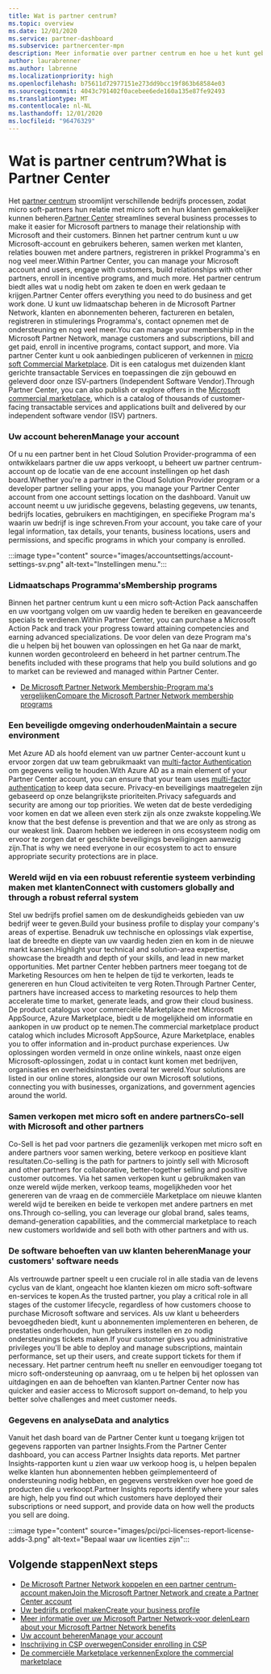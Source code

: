 ```yaml
---
title: Wat is partner centrum?
ms.topic: overview
ms.date: 12/01/2020
ms.service: partner-dashboard
ms.subservice: partnercenter-mpn
description: Meer informatie over partner centrum en hoe u het kunt gebruiken om uw bedrijf uit te breiden
author: laurabrenner
ms.author: labrenne
ms.localizationpriority: high
ms.openlocfilehash: b75611d72977151e273dd9bcc19f863b68584e03
ms.sourcegitcommit: 4043c791402f0acebee6ede160a135e87fe92493
ms.translationtype: MT
ms.contentlocale: nl-NL
ms.lasthandoff: 12/01/2020
ms.locfileid: "96476329"
---
```

# <a name="what-is-partner-center"></a><span data-ttu-id="c6cab-103">Wat is partner centrum?</span><span class="sxs-lookup"><span data-stu-id="c6cab-103">What is Partner Center</span></span>

<span data-ttu-id="c6cab-104">Het [partner centrum](https://partner.microsoft.com/dashboard/home) stroomlijnt verschillende bedrijfs processen, zodat micro soft-partners hun relatie met micro soft en hun klanten gemakkelijker kunnen beheren.</span><span class="sxs-lookup"><span data-stu-id="c6cab-104">[Partner Center](https://partner.microsoft.com/dashboard/home) streamlines several business processes to make it easier for Microsoft partners to manage their relationship with Microsoft and their customers.</span></span>   <span data-ttu-id="c6cab-105">Binnen het partner centrum kunt u uw Microsoft-account en gebruikers beheren, samen werken met klanten, relaties bouwen met andere partners, registreren in prikkel Programma's en nog veel meer.</span><span class="sxs-lookup"><span data-stu-id="c6cab-105">Within Partner Center, you can manage your Microsoft account and users, engage with customers, build relationships with other partners, enroll in incentive programs, and much more.</span></span> <span data-ttu-id="c6cab-106">Het partner centrum biedt alles wat u nodig hebt om zaken te doen en werk gedaan te krijgen.</span><span class="sxs-lookup"><span data-stu-id="c6cab-106">Partner Center offers everything you need to do business and get work done.</span></span> <span data-ttu-id="c6cab-107">U kunt uw lidmaatschap beheren in de Microsoft Partner Network, klanten en abonnementen beheren, factureren en betalen, registreren in stimulerings Programma's, contact opnemen met de ondersteuning en nog veel meer.</span><span class="sxs-lookup"><span data-stu-id="c6cab-107">You can manage your membership in the Microsoft Partner Network, manage customers and subscriptions, bill and get paid, enroll in incentive programs, contact support, and more.</span></span> <span data-ttu-id="c6cab-108">Via partner Center kunt u ook aanbiedingen publiceren of verkennen in [micro soft Commercial Marketplace](/azure/marketplace). Dit is een catalogus met duizenden klant gerichte transactable Services en toepassingen die zijn gebouwd en geleverd door onze ISV-partners (Independent Software Vendor).</span><span class="sxs-lookup"><span data-stu-id="c6cab-108">Through Partner Center, you can also publish or explore offers in the [Microsoft commercial marketplace](/azure/marketplace), which is a catalog of thousands of customer-facing transactable services and applications built and delivered by our  independent software vendor (ISV) partners.</span></span>

### <a name="manage-your-account"></a><span data-ttu-id="c6cab-109">Uw account beheren</span><span class="sxs-lookup"><span data-stu-id="c6cab-109">Manage your account</span></span>

<span data-ttu-id="c6cab-110">Of u nu een partner bent in het Cloud Solution Provider-programma of een ontwikkelaars partner die uw apps verkoopt, u beheert uw partner centrum-account op de locatie van de ene account instellingen op het dash board.</span><span class="sxs-lookup"><span data-stu-id="c6cab-110">Whether you're a partner in the Cloud Solution Provider program or a developer partner selling your apps, you manage your Partner Center account from one account settings location on the dashboard.</span></span>  <span data-ttu-id="c6cab-111">Vanuit uw account neemt u uw juridische gegevens, belasting gegevens, uw tenants, bedrijfs locaties, gebruikers en machtigingen, en specifieke Program ma's waarin uw bedrijf is inge schreven.</span><span class="sxs-lookup"><span data-stu-id="c6cab-111">From your account, you take care of your legal information, tax details, your tenants, business locations, users and permissions, and specific programs in which your company is enrolled.</span></span> 

:::image type="content" source="images/accountsettings/account-settings-sv.png" alt-text="Instellingen menu.":::


### <a name="membership-programs"></a><span data-ttu-id="c6cab-113">Lidmaatschaps Programma's</span><span class="sxs-lookup"><span data-stu-id="c6cab-113">Membership programs</span></span>

<span data-ttu-id="c6cab-114">Binnen het partner centrum kunt u een micro soft-Action Pack aanschaffen en uw voortgang volgen om uw vaardig heden te bereiken en geavanceerde specials te verdienen.</span><span class="sxs-lookup"><span data-stu-id="c6cab-114">Within Partner Center, you can  purchase a Microsoft Action Pack and track your progress toward attaining competencies and earning advanced specializations.</span></span> <span data-ttu-id="c6cab-115">De voor delen van deze Program ma's die u helpen bij het bouwen van oplossingen en het Ga naar de markt, kunnen worden gecontroleerd en beheerd in het partner centrum.</span><span class="sxs-lookup"><span data-stu-id="c6cab-115">The benefits included with these programs that help you build solutions and go to market can be reviewed and managed within Partner Center.</span></span>

- [<span data-ttu-id="c6cab-116">De Microsoft Partner Network Membership-Program ma's vergelijken</span><span class="sxs-lookup"><span data-stu-id="c6cab-116">Compare the Microsoft Partner Network membership programs</span></span>](https://partner.microsoft.com/membership/compare-offers) 


### <a name="maintain-a-secure-environment"></a><span data-ttu-id="c6cab-117">Een beveiligde omgeving onderhouden</span><span class="sxs-lookup"><span data-stu-id="c6cab-117">Maintain a secure environment</span></span>

<span data-ttu-id="c6cab-118">Met Azure AD als hoofd element van uw partner Center-account kunt u ervoor zorgen dat uw team gebruikmaakt van [multi-factor Authentication](partner-security-requirements-mandating-mfa.md) om gegevens veilig te houden.</span><span class="sxs-lookup"><span data-stu-id="c6cab-118">With Azure AD as a main element of your Partner Center account, you can ensure that your team uses [multi-factor authentication](partner-security-requirements-mandating-mfa.md) to keep data secure.</span></span> <span data-ttu-id="c6cab-119">Privacy-en beveiligings maatregelen zijn gebaseerd op onze belangrijkste prioriteiten.</span><span class="sxs-lookup"><span data-stu-id="c6cab-119">Privacy safeguards and security are among our top priorities.</span></span> <span data-ttu-id="c6cab-120">We weten dat de beste verdediging voor komen en dat we alleen even sterk zijn als onze zwakste koppeling.</span><span class="sxs-lookup"><span data-stu-id="c6cab-120">We know that the best defense is prevention and that we are only as strong as our weakest link.</span></span> <span data-ttu-id="c6cab-121">Daarom hebben we iedereen in ons ecosysteem nodig om ervoor te zorgen dat er geschikte beveiligings beveiligingen aanwezig zijn.</span><span class="sxs-lookup"><span data-stu-id="c6cab-121">That is why we need everyone in our ecosystem to act to ensure appropriate security protections are in place.</span></span>

### <a name="connect-with-customers-globally-and-through-a-robust-referral-system"></a><span data-ttu-id="c6cab-122">Wereld wijd en via een robuust referentie systeem verbinding maken met klanten</span><span class="sxs-lookup"><span data-stu-id="c6cab-122">Connect with customers globally and through a robust referral system</span></span>

<span data-ttu-id="c6cab-123">Stel uw bedrijfs profiel samen om de deskundigheids gebieden van uw bedrijf weer te geven.</span><span class="sxs-lookup"><span data-stu-id="c6cab-123">Build your business profile to display your company's areas of expertise.</span></span> <span data-ttu-id="c6cab-124">Benadruk uw technische en oplossings vlak expertise, laat de breedte en diepte van uw vaardig heden zien en kom in de nieuwe markt kansen.</span><span class="sxs-lookup"><span data-stu-id="c6cab-124">Highlight your technical and solution-area expertise, showcase the breadth and depth of your skills, and lead in new market opportunities.</span></span> <span data-ttu-id="c6cab-125">Met partner Center hebben partners meer toegang tot de Marketing Resources om hen te helpen de tijd te verkorten, leads te genereren en hun Cloud activiteiten te verg Roten.</span><span class="sxs-lookup"><span data-stu-id="c6cab-125">Through Partner Center, partners have increased access to marketing resources to help them accelerate time to market, generate leads, and grow their cloud business.</span></span> <span data-ttu-id="c6cab-126">De product catalogus voor commerciële Marketplace met Microsoft AppSource, Azure Marketplace, biedt u de mogelijkheid om informatie en aankopen in uw product op te nemen.</span><span class="sxs-lookup"><span data-stu-id="c6cab-126">The commercial marketplace product catalog which includes Microsoft AppSource, Azure Marketplace, enables you to offer information and in-product purchase experiences.</span></span> <span data-ttu-id="c6cab-127">Uw oplossingen worden vermeld in onze online winkels, naast onze eigen Microsoft-oplossingen, zodat u in contact kunt komen met bedrijven, organisaties en overheidsinstanties overal ter wereld.</span><span class="sxs-lookup"><span data-stu-id="c6cab-127">Your solutions are listed in our online stores, alongside our own Microsoft solutions, connecting you with businesses, organizations, and government agencies around the world.</span></span>

### <a name="co-sell-with-microsoft-and-other-partners"></a><span data-ttu-id="c6cab-128">Samen verkopen met micro soft en andere partners</span><span class="sxs-lookup"><span data-stu-id="c6cab-128">Co-sell with Microsoft and other partners</span></span>

<span data-ttu-id="c6cab-129">Co-Sell is het pad voor partners die gezamenlijk verkopen met micro soft en andere partners voor samen werking, betere verkoop en positieve klant resultaten.</span><span class="sxs-lookup"><span data-stu-id="c6cab-129">Co-selling is the path for partners to jointly sell with Microsoft and other partners for collaborative, better-together selling and positive customer outcomes.</span></span>  <span data-ttu-id="c6cab-130">Via het samen verkopen kunt u gebruikmaken van onze wereld wijde merken, verkoop teams, mogelijkheden voor het genereren van de vraag en de commerciële Marketplace om nieuwe klanten wereld wijd te bereiken en beide te verkopen met andere partners en met ons.</span><span class="sxs-lookup"><span data-stu-id="c6cab-130">Through co-selling, you can leverage our global brand, sales teams, demand-generation capabilities, and the commercial marketplace to reach new customers worldwide and sell both with other partners and with us.</span></span>

### <a name="manage-your-customers-software-needs"></a><span data-ttu-id="c6cab-131">De software behoeften van uw klanten beheren</span><span class="sxs-lookup"><span data-stu-id="c6cab-131">Manage your customers' software needs</span></span>

<span data-ttu-id="c6cab-132">Als vertrouwde partner speelt u een cruciale rol in alle stadia van de levens cyclus van de klant, ongeacht hoe klanten kiezen om micro soft-software en-services te kopen.</span><span class="sxs-lookup"><span data-stu-id="c6cab-132">As the trusted partner, you play a critical role in all stages of the customer lifecycle, regardless of how customers choose to purchase Microsoft software and services.</span></span> <span data-ttu-id="c6cab-133">Als uw klant u beheerders bevoegdheden biedt, kunt u abonnementen implementeren en beheren, de prestaties onderhouden, hun gebruikers instellen en zo nodig ondersteunings tickets maken.</span><span class="sxs-lookup"><span data-stu-id="c6cab-133">If your customer gives you administrative privileges you'll be able to deploy and manage subscriptions, maintain performance, set up their users, and create support tickets for them if necessary.</span></span> <span data-ttu-id="c6cab-134">Het partner centrum heeft nu sneller en eenvoudiger toegang tot micro soft-ondersteuning op aanvraag, om u te helpen bij het oplossen van uitdagingen en aan de behoeften van klanten.</span><span class="sxs-lookup"><span data-stu-id="c6cab-134">Partner Center now has quicker and easier access to Microsoft support on-demand, to help you better solve challenges and meet customer needs.</span></span>

### <a name="data-and-analytics"></a><span data-ttu-id="c6cab-135">Gegevens en analyse</span><span class="sxs-lookup"><span data-stu-id="c6cab-135">Data and analytics</span></span>

<span data-ttu-id="c6cab-136">Vanuit het dash board van de Partner Center kunt u toegang krijgen tot gegevens rapporten van partner Insights.</span><span class="sxs-lookup"><span data-stu-id="c6cab-136">From the Partner Center dashboard, you can access Partner Insights data reports.</span></span> <span data-ttu-id="c6cab-137">Met partner Insights-rapporten kunt u zien waar uw verkoop hoog is, u helpen bepalen welke klanten hun abonnementen hebben geïmplementeerd of ondersteuning nodig hebben, en gegevens verstrekken over hoe goed de producten die u verkoopt.</span><span class="sxs-lookup"><span data-stu-id="c6cab-137">Partner Insights reports identify where your sales are high, help you find out which customers have deployed their subscriptions or need support, and provide data on how well the products you sell are doing.</span></span>

:::image type="content" source="images/pci/pci-licenses-report-license-adds-3.png" alt-text="Bepaal waar uw licenties zijn":::


## <a name="next-steps"></a><span data-ttu-id="c6cab-139">Volgende stappen</span><span class="sxs-lookup"><span data-stu-id="c6cab-139">Next steps</span></span>

- [<span data-ttu-id="c6cab-140">De Microsoft Partner Network koppelen en een partner centrum-account maken</span><span class="sxs-lookup"><span data-stu-id="c6cab-140">Join the Microsoft Partner Network and create a Partner Center account</span></span>](mpn-create-a-partner-center-account.md)
- [<span data-ttu-id="c6cab-141">Uw bedrijfs profiel maken</span><span class="sxs-lookup"><span data-stu-id="c6cab-141">Create your business profile</span></span>](create-a-marketing-profile.md)
- [<span data-ttu-id="c6cab-142">Meer informatie over uw Microsoft Partner Network-voor delen</span><span class="sxs-lookup"><span data-stu-id="c6cab-142">Learn about your Microsoft Partner Network benefits</span></span>](mpn-find-benefits.md)
- [<span data-ttu-id="c6cab-143">Uw account beheren</span><span class="sxs-lookup"><span data-stu-id="c6cab-143">Manage your account</span></span>](partner-center-account-setup.md)
- [<span data-ttu-id="c6cab-144">Inschrijving in CSP overwegen</span><span class="sxs-lookup"><span data-stu-id="c6cab-144">Consider enrolling in CSP</span></span>](csp-overview.md)
- [<span data-ttu-id="c6cab-145">De commerciële Marketplace verkennen</span><span class="sxs-lookup"><span data-stu-id="c6cab-145">Explore the commercial marketplace</span></span>](csp-commercial-marketplace-overview.md)


